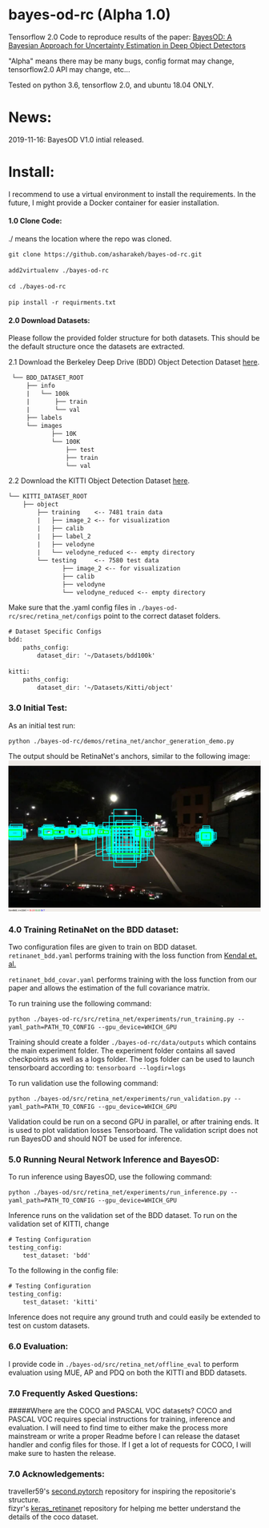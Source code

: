 # bayes-od-rc (Alpha 1.0)
Tensorflow 2.0 Code to reproduce results of the paper: [BayesOD: A Bayesian Approach for Uncertainty Estimation in Deep Object Detectors](https://arxiv.org/abs/1903.03838) 


"Alpha" means there may be many bugs, config format may change, tensorflow2.0 API may change, etc...

Tested on python 3.6, tensorflow 2.0, and ubuntu 18.04 ONLY.

# News:
2019-11-16: BayesOD V1.0 intial released.

# Install:
I recommend to use a virtual environment to install the requirements. In the future, I might provide a Docker container 
for easier installation.

#### 1.0 Clone Code:
./ means the location where the repo was cloned.

    git clone https://github.com/asharakeh/bayes-od-rc.git
    
    add2virtualenv ./bayes-od-rc
    
    cd ./bayes-od-rc
    
    pip install -r requirments.txt

#### 2.0 Download Datasets:
Please follow the provided folder structure for both datasets. This should be the default structure once the datasets 
are extracted.

 2.1 Download the Berkeley Deep Drive (BDD) Object Detection Dataset [here](https://bdd-data.berkeley.edu/). <br>
 
     └── BDD_DATASET_ROOT
         ├── info
         |   └── 100k
         |       ├── train
         |       └── val
         ├── labels
         └── images
                ├── 10K
                └── 100K
                    ├── test
                    ├── train
                    └── val
                   
 2.2 Download the KITTI Object Detection Dataset [here](http://www.cvlibs.net/datasets/kitti/eval_object.php).
     
    └── KITTI_DATASET_ROOT
        ├── object
            ├── training    <-- 7481 train data
            |   ├── image_2 <-- for visualization
            |   ├── calib
            |   ├── label_2
            |   ├── velodyne
            |   └── velodyne_reduced <-- empty directory
            └── testing     <-- 7580 test data
                   ├── image_2 <-- for visualization
                   ├── calib
                   ├── velodyne
                   └── velodyne_reduced <-- empty directory
 
Make sure that the .yaml config files in `./bayes-od-rc/srec/retina_net/configs` point to the correct dataset folders.

    # Dataset Specific Configs
    bdd:
        paths_config:
            dataset_dir: '~/Datasets/bdd100k'
    
    kitti:
        paths_config:
            dataset_dir: '~/Datasets/Kitti/object'

### 3.0 Initial Test: 
As an initial test run:

    python ./bayes-od-rc/demos/retina_net/anchor_generation_demo.py

The output should be RetinaNet's anchors, similar to the following image: 
![](media/anchors.png)

### 4.0 Training RetinaNet on the BDD dataset:
Two configuration files are given to train on BDD dataset. <br>
`retinanet_bdd.yaml` performs training with the loss function from
[Kendal et. al.](https://papers.nips.cc/paper/7141-what-uncertainties-do-we-need-in-bayesian-deep-learning-for-computer-vision)

`retinanet_bdd_covar.yaml` performs training with the loss function from our paper and allows the estimation of the full covariance matrix.

To run training use the following command:

    python ./bayes-od-rc/src/retina_net/experiments/run_training.py --yaml_path=PATH_TO_CONFIG --gpu_device=WHICH_GPU

Training should create a folder `./bayes-od-rc/data/outputs` which contains the main experiment folder. The experiment folder contains all saved checkpoints
as well as a logs folder. The logs folder can be used to launch tensorboard according to:
`tensorboard --logdir=logs`

To run validation use the following command:

    python ./bayes-od/src/retina_net/experiments/run_validation.py --yaml_path=PATH_TO_CONFIG --gpu_device=WHICH_GPU


Validation could be run on a second GPU in parallel, or after 
training ends. It is used to plot validation losses Tensorboard. The validation script does not run BayesOD and should NOT
be used for inference.

### 5.0 Running Neural Network Inference and BayesOD:
To run inference using BayesOD, use the following command:
    
    python ./bayes-od/src/retina_net/experiments/run_inference.py --yaml_path=PATH_TO_CONFIG --gpu_device=WHICH_GPU

Inference runs on the validation set of the BDD dataset. To run on the validation set of KITTI, change 
  
    # Testing Configuration
    testing_config:
        test_dataset: 'bdd'
        
To the following in the config file:

    # Testing Configuration
    testing_config:
        test_dataset: 'kitti'
        
Inference does not require any ground truth and could easily be extended to test on custom datasets.

### 6.0 Evaluation:
I provide code in `./bayes-od/src/retina_net/offline_eval` to perform evaluation using MUE, AP and PDQ on both the KITTI and BDD datasets.

### 7.0 Frequently Asked Questions:
#####Where are the COCO and PASCAL VOC datasets?
COCO and PASCAL VOC requires special instructions for training, inference and evaluation. I will need to find time to either make the process more mainstream 
or write a proper Readme before I can release the dataset handler and config files for those. If I get a lot of requests for COCO, I will make sure to hasten 
the release.

### 7.0 Acknowledgements:

traveller59's [second.pytorch](https://github.com/traveller59/second.pytorch) repository for inspiring the repositorie's structure. <br>
fizyr's [keras_retinanet](https://github.com/fizyr/keras-retinanet) repository for helping me better understand the details of the coco dataset.
